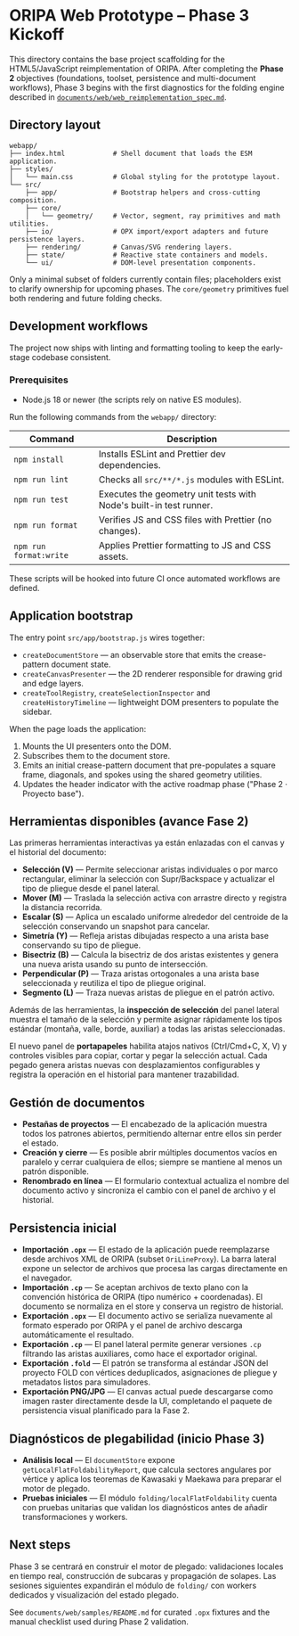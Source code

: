 # ORIPA Web Prototype – Phase 3 Kickoff

This directory contains the base project scaffolding for the HTML5/JavaScript reimplementation of ORIPA. After completing the **Phase 2** objectives (foundations, toolset, persistence and multi-document workflows), Phase 3 begins with the first diagnostics for the folding engine described in [`documents/web/web_reimplementation_spec.md`](../documents/web/web_reimplementation_spec.md).

## Directory layout

```
webapp/
├── index.html            # Shell document that loads the ESM application.
├── styles/
│   └── main.css          # Global styling for the prototype layout.
└── src/
    ├── app/              # Bootstrap helpers and cross-cutting composition.
    ├── core/
    │   └── geometry/     # Vector, segment, ray primitives and math utilities.
    ├── io/               # OPX import/export adapters and future persistence layers.
    ├── rendering/        # Canvas/SVG rendering layers.
    ├── state/            # Reactive state containers and models.
    └── ui/               # DOM-level presentation components.
```

Only a minimal subset of folders currently contain files; placeholders exist to clarify ownership for upcoming phases. The
`core/geometry` primitives fuel both rendering and future folding checks.

## Development workflows

The project now ships with linting and formatting tooling to keep the early-stage codebase consistent.

### Prerequisites

- Node.js 18 or newer (the scripts rely on native ES modules).

Run the following commands from the `webapp/` directory:

| Command | Description |
| --- | --- |
| `npm install` | Installs ESLint and Prettier dev dependencies. |
| `npm run lint` | Checks all `src/**/*.js` modules with ESLint. |
| `npm run test` | Executes the geometry unit tests with Node's built-in test runner. |
| `npm run format` | Verifies JS and CSS files with Prettier (no changes). |
| `npm run format:write` | Applies Prettier formatting to JS and CSS assets. |

These scripts will be hooked into future CI once automated workflows are defined.

## Application bootstrap

The entry point `src/app/bootstrap.js` wires together:

* `createDocumentStore` &mdash; an observable store that emits the crease-pattern document state.
* `createCanvasPresenter` &mdash; the 2D renderer responsible for drawing grid and edge layers.
* `createToolRegistry`, `createSelectionInspector` and `createHistoryTimeline` &mdash; lightweight DOM presenters to populate the sidebar.

When the page loads the application:

1. Mounts the UI presenters onto the DOM.
2. Subscribes them to the document store.
3. Emits an initial crease-pattern document that pre-populates a square frame, diagonals, and spokes using the shared geometry
   utilities.
4. Updates the header indicator with the active roadmap phase ("Phase 2 · Proyecto base").

## Herramientas disponibles (avance Fase 2)

Las primeras herramientas interactivas ya están enlazadas con el canvas y el historial del documento:

- **Selección (V)** &mdash; Permite seleccionar aristas individuales o por marco rectangular, eliminar la selección con Supr/Backspace y actualizar el tipo de pliegue desde el panel lateral.
- **Mover (M)** &mdash; Traslada la selección activa con arrastre directo y registra la distancia recorrida.
- **Escalar (S)** &mdash; Aplica un escalado uniforme alrededor del centroide de la selección conservando un snapshot para cancelar.
- **Simetría (Y)** &mdash; Refleja aristas dibujadas respecto a una arista base conservando su tipo de pliegue.
- **Bisectriz (B)** &mdash; Calcula la bisectriz de dos aristas existentes y genera una nueva arista usando su punto de intersección.
- **Perpendicular (P)** &mdash; Traza aristas ortogonales a una arista base seleccionada y reutiliza el tipo de pliegue original.
- **Segmento (L)** &mdash; Traza nuevas aristas de pliegue en el patrón activo.

Además de las herramientas, la **inspección de selección** del panel lateral muestra el tamaño de la selección y permite asignar rápidamente los tipos estándar (montaña, valle, borde, auxiliar) a todas las aristas seleccionadas.

El nuevo panel de **portapapeles** habilita atajos nativos (Ctrl/Cmd+C, X, V) y controles visibles para copiar, cortar y pegar la selección actual. Cada pegado genera aristas nuevas con desplazamientos configurables y registra la operación en el historial para mantener trazabilidad.

## Gestión de documentos

- **Pestañas de proyectos** &mdash; El encabezado de la aplicación muestra todos los patrones abiertos, permitiendo alternar entre ellos sin perder el estado.
- **Creación y cierre** &mdash; Es posible abrir múltiples documentos vacíos en paralelo y cerrar cualquiera de ellos; siempre se mantiene al menos un patrón disponible.
- **Renombrado en línea** &mdash; El formulario contextual actualiza el nombre del documento activo y sincroniza el cambio con el panel de archivo y el historial.

## Persistencia inicial

- **Importación `.opx`** &mdash; El estado de la aplicación puede reemplazarse desde archivos XML de ORIPA (subset `OriLineProxy`). La barra lateral expone un selector de archivos que procesa las cargas directamente en el navegador.
- **Importación `.cp`** &mdash; Se aceptan archivos de texto plano con la convención histórica de ORIPA (tipo numérico + coordenadas). El documento se normaliza en el store y conserva un registro de historial.
- **Exportación `.opx`** &mdash; El documento activo se serializa nuevamente al formato esperado por ORIPA y el panel de archivo descarga automáticamente el resultado.
- **Exportación `.cp`** &mdash; El panel lateral permite generar versiones `.cp` filtrando las aristas auxiliares, como hace el exportador original.
- **Exportación `.fold`** &mdash; El patrón se transforma al estándar JSON del proyecto FOLD con vértices deduplicados, asignaciones de pliegue y metadatos listos para simuladores.
- **Exportación PNG/JPG** &mdash; El canvas actual puede descargarse como imagen raster directamente desde la UI, completando el paquete de persistencia visual planificado para la Fase 2.

## Diagnósticos de plegabilidad (inicio Phase 3)

- **Análisis local** &mdash; El `documentStore` expone `getLocalFlatFoldabilityReport`, que calcula sectores angulares por vértice y aplica los teoremas de Kawasaki y Maekawa para preparar el motor de plegado.
- **Pruebas iniciales** &mdash; El módulo `folding/localFlatFoldability` cuenta con pruebas unitarias que validan los diagnósticos antes de añadir transformaciones y workers.

## Next steps

Phase 3 se centrará en construir el motor de plegado: validaciones locales en tiempo real, construcción de subcaras y propagación de solapes. Las sesiones siguientes expandirán el módulo de `folding/` con workers dedicados y visualización del estado plegado.

See `documents/web/samples/README.md` for curated `.opx` fixtures and the manual checklist used during Phase 2 validation.
